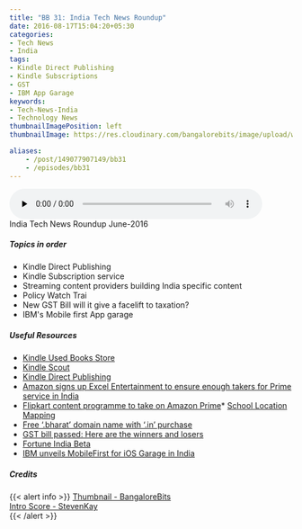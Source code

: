 ```yaml
---
title: "BB 31: India Tech News Roundup"
date: 2016-08-17T15:04:20+05:30
categories:
- Tech News
- India
tags:
- Kindle Direct Publishing
- Kindle Subscriptions
- GST
- IBM App Garage
keywords:
- Tech-News-India
- Technology News
thumbnailImagePosition: left
thumbnailImage: https://res.cloudinary.com/bangalorebits/image/upload/w_600,h_600,c_fill,r_50/v1517410298/bb-episode-assets/bb-generic-thumbnail.png

aliases:
    - /post/149077907149/bb31
    - /episodes/bb31
---
```

<audio controls="controls" controls style="width: 450px;" preload="none" id="audio_player"><source  src='https://bangalorebits.s3.amazonaws.com/2016/BB_EP31_2016-34.mp3' type="audio/mp3">  </audio>
<BR>
India Tech News Roundup June-2016
<!--more-->
##### Topics in order
- Kindle Direct Publishing
- Kindle Subscription service
- Streaming content providers building India specific content
- Policy Watch Trai
- New GST Bill will it give a facelift to taxation?
- IBM's Mobile first App garage

##### Useful Resources

* [Kindle Used Books Store](https://www.amazon.in/b?ie=UTF8&node=10892650031)
* [Kindle Scout](https://kindlescout.amazon.com/about)
* [Kindle Direct Publishing](https://kdp.amazon.com/help)
* [Amazon signs up Excel Entertainment to ensure enough takers for Prime service in India](http://economictimes.indiatimes.com/industry/media/entertainment/amazon-signs-up-excel-entertainment-to-ensure-enough-takers-for-prime-service-in-india/articleshow/53548913.cms?from=mdr)
* [Flipkart content programme to take on Amazon Prime](http://indianexpress.com/article/technology/tech-news-technology/amazon-prime-in-india-flipkart-content-programme-2962681/)* [School Location Mapping](http://schoolgis.nic.in/)
* [Free ‘.bharat’ domain name with ‘.in’ purchase](http://www.ciol.com/free-bharat-domain-name-with-in-purchase/)
* [GST bill passed: Here are the winners and losers](http://www.livemint.com/Money/En30EXD13YvvMnxF9biOYO/GST-bill-passed-Here-are-the-winners-and-losers.html)
* [Fortune India Beta](https://twitter.com/FortuneIndia/status/760037569425838080/photo/1)
* [IBM unveils MobileFirst for iOS Garage in India](http://economictimes.indiatimes.com/articleshow/53543285.cms?utm_source=contentofinterest&utm_medium=text&utm_campaign=cppst)

##### Credits

{{< alert info  >}}
  [Thumbnail - BangaloreBits](https://bangalorebis.in) <BR>
  [Intro Score - StevenKay](https://plus.google.com/+StevenKay_Detachment)<BR>
{{< /alert >}}
